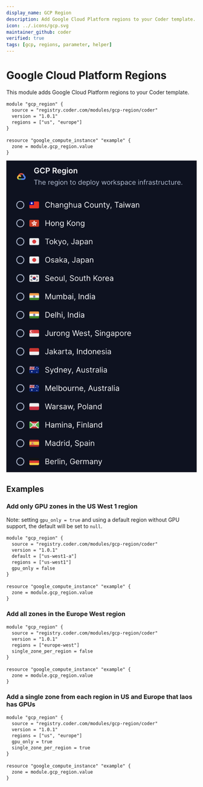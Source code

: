 ```yaml
---
display_name: GCP Region
description: Add Google Cloud Platform regions to your Coder template.
icon: ../.icons/gcp.svg
maintainer_github: coder
verified: true
tags: [gcp, regions, parameter, helper]
---
```


# Google Cloud Platform Regions

This module adds Google Cloud Platform regions to your Coder template.

```hcl
module "gcp_region" {
  source = "registry.coder.com/modules/gcp-region/coder"
  version = "1.0.1"
  regions = ["us", "europe"]
}

resource "google_compute_instance" "example" {
  zone = module.gcp_region.value
}
```

![GCP Regions](../.images/gcp-regions.png)

## Examples

### Add only GPU zones in the US West 1 region

Note: setting `gpu_only = true` and using a default region without GPU support, the default will be set to `null`.

```hcl
module "gcp_region" {
  source = "registry.coder.com/modules/gcp-region/coder"
  version = "1.0.1"
  default = ["us-west1-a"]
  regions = ["us-west1"]
  gpu_only = false
}

resource "google_compute_instance" "example" {
  zone = module.gcp_region.value
}
```

### Add all zones in the Europe West region

```hcl
module "gcp_region" {
  source = "registry.coder.com/modules/gcp-region/coder"
  version = "1.0.1"
  regions = ["europe-west"]
  single_zone_per_region = false
}

resource "google_compute_instance" "example" {
  zone = module.gcp_region.value
}
```

### Add a single zone from each region in US and Europe that laos has GPUs

```hcl
module "gcp_region" {
  source = "registry.coder.com/modules/gcp-region/coder"
  version = "1.0.1"
  regions = ["us", "europe"]
  gpu_only = true
  single_zone_per_region = true
}

resource "google_compute_instance" "example" {
  zone = module.gcp_region.value
}
```
